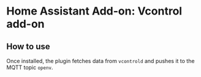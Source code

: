 # Home Assistant Add-on: Vcontrol add-on

## How to use
Once installed, the plugin fetches data from `vcontrold` and pushes it to the MQTT topic `openv`.